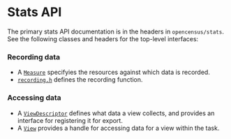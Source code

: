 # Stats API

The primary stats API documentation is in the headers in `opencensus/stats`.
See the following classes and headers for the top-level interfaces:

### Recording data
- A [`Measure`](measure.h) specifyies the resources against which data is
  recorded.
- [`recording.h`](recording.h) defines the recording function.

### Accessing data
- A [`ViewDescriptor`](view_descriptor.h) defines what data a view collects,
  and provides an interface for registering it for export.
- A [`View`](view.h) provides a handle for accessing data for a view within the
  task.
